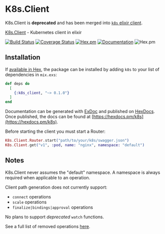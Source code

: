 # K8s.Client

K8s.Client is **deprecated** and has been merged into [`k8s` elixir client](https://github.com/coryodaniel/k8s).

[K8s.Client](https://hexdocs.pm/k8s_client/readme.html) - Kubernetes client in elixir

[![Build Status](https://travis-ci.org/coryodaniel/k8s_client.svg?branch=master)](https://travis-ci.org/coryodaniel/k8s_client)
[![Coverage Status](https://coveralls.io/repos/github/coryodaniel/k8s_client/badge.svg?branch=master)](https://coveralls.io/github/coryodaniel/k8s_client?branch=master)
[![Hex.pm](http://img.shields.io/hexpm/v/k8s_client.svg?style=flat)](https://hex.pm/packages/k8s_client) 
[![Documentation](https://img.shields.io/badge/documentation-on%20hexdocs-green.svg)](https://hexdocs.pm/k8s_client/)
![Hex.pm](https://img.shields.io/hexpm/l/k8s_client.svg?style=flat)

## Installation

If [available in Hex](https://hex.pm/docs/publish), the package can be installed
by adding `k8s` to your list of dependencies in `mix.exs`:

```elixir
def deps do
  [
    {:k8s_client, "~> 0.1.0"}
  ]
end
```

Documentation can be generated with [ExDoc](https://github.com/elixir-lang/ex_doc)
and published on [HexDocs](https://hexdocs.pm). Once published, the docs can
be found at [https://hexdocs.pm/k8s](https://hexdocs.pm/k8s).

Before starting the client you must start a Router:

```elixir
K8s.Client.Router.start("path/to/your/k8s/swagger.json")
K8s.Client.get("v1", :pod, name: "nginx", namespace: "default")
```

## Notes

K8s.Client never assumes the "default" namespace. A namespace is always required when applicable to an operation.

Client path generation does not currently support:
* `connect` operations
* `scale` operations
* `finalize|bindings|approval` operations

No plans to support *deprecated* `watch` functions.

See a full list of removed operations [here](./lib/k8s/client/swagger.ex#L81-L91).
